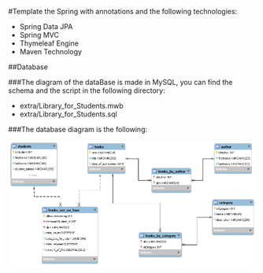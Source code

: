 #Template the Spring with annotations and the following technologies:

- Spring Data JPA
- Spring MVC
- Thymeleaf Engine
- Maven Technology


##Database

###The diagram of the dataBase is made in MySQL, you can find the schema and the script in the following directory:

- extra/Library_for_Students.mwb
- extra/Library_for_Students.sql


###The database diagram is the following:

![alt tag](extra/libraryDB.png)